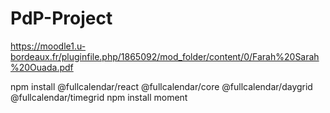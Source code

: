 # PdP-Project
https://moodle1.u-bordeaux.fr/pluginfile.php/1865092/mod_folder/content/0/Farah%20Sarah%20Ouada.pdf

npm install @fullcalendar/react @fullcalendar/core @fullcalendar/daygrid @fullcalendar/timegrid
npm install moment